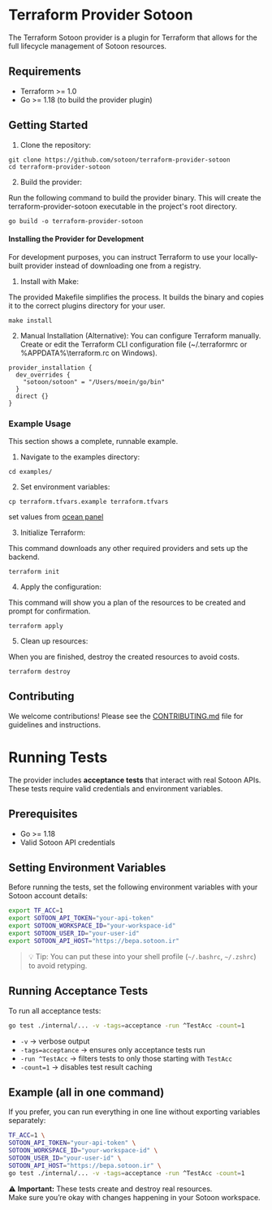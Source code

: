 # Terraform Provider Sotoon
The Terraform Sotoon provider is a plugin for Terraform that allows for the full lifecycle management of Sotoon resources.

## Requirements

- Terraform >= 1.0
- Go >= 1.18 (to build the provider plugin)

## Getting Started

1. Clone the repository:

```shell
git clone https://github.com/sotoon/terraform-provider-sotoon
cd terraform-provider-sotoon
```

2. Build the provider:
   
Run the following command to build the provider binary.
This will create the terraform-provider-sotoon executable in the project's root directory.

```shell
go build -o terraform-provider-sotoon
```

#### Installing the Provider for Development

For development purposes, you can instruct Terraform to use your locally-built provider instead of downloading one from a registry.

1. Install with Make:

The provided Makefile simplifies the process. It builds the binary and copies it to the correct plugins directory for your user.

```shell
make install
```

2. Manual Installation (Alternative):
You can configure Terraform manually. Create or edit the Terraform CLI configuration file (~/.terraformrc or %APPDATA%\terraform.rc on Windows).

```shell
provider_installation {
  dev_overrides {
    "sotoon/sotoon" = "/Users/moein/go/bin"
  }
  direct {}
}
```

### Example Usage

This section shows a complete, runnable example.

1. Navigate to the examples directory:
```shell
cd examples/
```

2. Set environment variables:

```shell
cp terraform.tfvars.example terraform.tfvars
```
set values from [ocean panel](https://ocean.sotoon.ir/iam/users)

3. Initialize Terraform:

This command downloads any other required providers and sets up the backend.
```shell
terraform init
```

4. Apply the configuration:

This command will show you a plan of the resources to be created and prompt for confirmation.

```shell
terraform apply
```

5. Clean up resources:

When you are finished, destroy the created resources to avoid costs.
```shell
terraform destroy
```

## Contributing

We welcome contributions! Please see the [CONTRIBUTING.md](CONTRIBUTING.md) file for guidelines and instructions.



# Running Tests

The provider includes **acceptance tests** that interact with real Sotoon APIs.  
These tests require valid credentials and environment variables.

## Prerequisites

- Go >= 1.18
- Valid Sotoon API credentials

## Setting Environment Variables

Before running the tests, set the following environment variables with your Sotoon account details:

```bash
export TF_ACC=1
export SOTOON_API_TOKEN="your-api-token"
export SOTOON_WORKSPACE_ID="your-workspace-id"
export SOTOON_USER_ID="your-user-id"
export SOTOON_API_HOST="https://bepa.sotoon.ir"
```

> 💡 Tip: You can put these into your shell profile (`~/.bashrc`, `~/.zshrc`) to avoid retyping.

## Running Acceptance Tests

To run all acceptance tests:

```bash
go test ./internal/... -v -tags=acceptance -run ^TestAcc -count=1
```

- `-v` → verbose output  
- `-tags=acceptance` → ensures only acceptance tests run  
- `-run ^TestAcc` → filters tests to only those starting with `TestAcc`  
- `-count=1` → disables test result caching  

## Example (all in one command)

If you prefer, you can run everything in one line without exporting variables separately:

```bash
TF_ACC=1 \
SOTOON_API_TOKEN="your-api-token" \
SOTOON_WORKSPACE_ID="your-workspace-id" \
SOTOON_USER_ID="your-user-id" \
SOTOON_API_HOST="https://bepa.sotoon.ir" \
go test ./internal/... -v -tags=acceptance -run ^TestAcc -count=1
```

⚠️ **Important:** These tests create and destroy real resources.  
Make sure you’re okay with changes happening in your Sotoon workspace.
